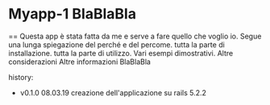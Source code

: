 # Myapp-1 BlaBlaBla
==
Questa app è stata fatta da me e serve a fare quello che voglio io.
Segue una lunga spiegazione del perché e del percome.
tutta la parte di installazione.
tutta la parte di utilizzo.
Vari esempi dimostrativi.
Altre considerazioni
Altre informazioni
BlaBlaBla

history:

* v0.1.0  08.03.19  creazione dell'applicazione su rails 5.2.2